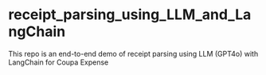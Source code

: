 # receipt_parsing_using_LLM_and_LangChain
This repo is an end-to-end demo of receipt parsing using LLM (GPT4o) with LangChain for Coupa Expense
